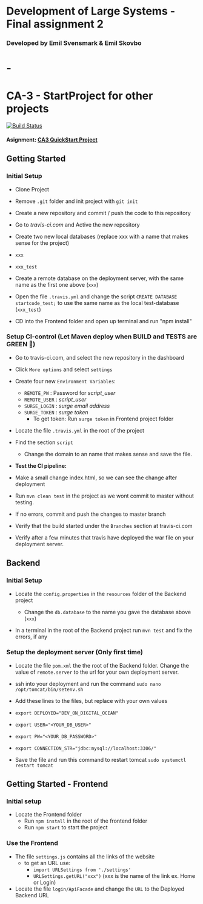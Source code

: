 ﻿
# Development of Large Systems - Final assignment 2
### Developed by Emil Svensmark & Emil Skovbo



# -
# CA-3 - StartProject for other projects

  
[![Build Status](https://travis-ci.org/asgerhs/CA-3.svg?branch=master)](https://travis-ci.org/asgerhs/CA-3)

#### Asignment: [CA3 QuickStart Project](https://github.com/asgerhs/CA-3/blob/Developer/CA3-QuickStart-project.pdf)
 
  

## Getting Started

### Initial Setup

- Clone Project

- Remove `.git` folder and init project with `git init`

- Create a new repository and commit / push the code to this repository

- Go to *travis-ci.com* and Active the new repository

- Create two new local databases (replace xxx with a name that makes sense for the project)

- `xxx`

- `xxx_test`

- Create a remote database on the deployment server, with the same name as the first one above (`xxx`)

- Open the file `.travis.yml` and change the script `CREATE DATABASE startcode_test;` to use the same name as the local test-database (`xxx_test`)

- CD into the Frontend folder and open up terminal and run "npm install"

### Setup CI-control (Let Maven deploy when BUILD and TESTS are GREEN &#x1F49A;)

- Go to travis-ci.com, and select the new repository in the dashboard

- Click `More options` and select `settings`

- Create four new `Environment Variables`:

	- `REMOTE_PW` : Password for *script_user*
	- `REMOTE_USER` : *script_user*
	- `SURGE_LOGIN` : *surge email address*
	- `SURGE_TOKEN` : *surge token*
		- To get token: Run `surge token` in Frontend project folder


- Locate the file `.travis.yml` in the root of the project

- Find the section `script`
	- Change the domain to an name that makes sense and save the file.

- **Test the CI pipeline:**

- Make a small change index.html, so we can see the change after deployment

- Run `mvn clean test` in the project as we wont commit to master without testing.

- If no errors, commit and push the changes to master branch

- Verify that the build started under the `Branches` section at travis-ci.com

- Verify after a few minutes that travis have deployed the war file on your deployment server.

  
## Backend

### Initial Setup
- Locate the `config.properties` in the `resources` folder of the Backend project

	- Change the `db.database` to the name you gave the database above (`xxx`)
	
- In a terminal in the root of the Backend project run `mvn test` and fix the errors, if any

### Setup the deployment server (Only first time)

- Locate the file `pom.xml` the the root of the Backend folder. Change the value of `remote.server` to the url for your own deployment server.

- ssh into your deployment and run the command `sudo nano /opt/tomcat/bin/setenv.sh`

- Add these lines to the files, but replace with your own values

- `export DEPLOYED="DEV_ON_DIGITAL_OCEAN"`

- `export USER="<YOUR_DB_USER>"`

- `export PW="<YOUR_DB_PASSWORD>"`

- `export CONNECTION_STR="jdbc:mysql://localhost:3306/"`

- Save the file and run this command to restart tomcat `sudo systemctl restart tomcat`

## Getting Started - Frontend
### Initial setup
- Locate the Frontend folder
	- Run `npm install` in the root of the frontend folder
	- Run `npm start` to start the project

### Use the Frontend
- The file `settings.js` contains all the links of the website
	- to get an URL use:
		- `import URLSettings from './settings'`
		- `URLSettings.getURL("xxx")` (xxx is the name of the link ex. Home or Login)
- Locate the file `login/ApiFacade` and change the `URL` to the Deployed Backend URL

